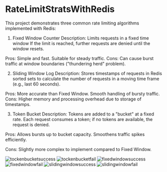 # RateLimitStratsWithRedis

This project demonstrates three common rate limiting algorithms implemented with Redis:

1. Fixed Window Counter
Description:
Limits requests in a fixed time window
If the limit is reached, further requests are denied until the window resets.

Pros:
Simple and fast.
Suitable for steady traffic.
Cons:
Can cause burst traffic at window boundaries ("thundering herd" problem).

2. Sliding Window Log
Description:
Stores timestamps of requests in Redis sorted sets to calculate the number of requests in a moving time frame (e.g., last 60 seconds).

Pros:
More accurate than Fixed Window.
Smooth handling of bursty traffic.
Cons:
Higher memory and processing overhead due to storage of timestamps.

3. Token Bucket
Description:
Tokens are added to a "bucket" at a fixed rate. Each request consumes a token; if no tokens are available, the request is denied.

Pros:
Allows bursts up to bucket capacity.
Smoothens traffic spikes efficiently.

Cons:
Slightly more complex to implement compared to Fixed Window.

![tockenbucketsuccess](https://github.com/user-attachments/assets/1961c845-8405-490f-9214-3f1dd595f137)
![tockenbucketfail](https://github.com/user-attachments/assets/9c465157-e5fa-42fa-8a67-a2dc3d7a1782)
![fixedwindowsuccess](https://github.com/user-attachments/assets/dd2b9d57-60e0-4693-9621-133a82b42484)
![fixedwindowfail](https://github.com/user-attachments/assets/f88ee02b-c6f9-4777-92c7-35ac533599d6)
![slidingwindowsuccess](https://github.com/user-attachments/assets/deae2a40-ccbf-4f6d-a367-d60b7d54e70d)
![slidingwindowfail](https://github.com/user-attachments/assets/d15d7948-5eac-486d-bbe1-ccc7adc1f9c2)

